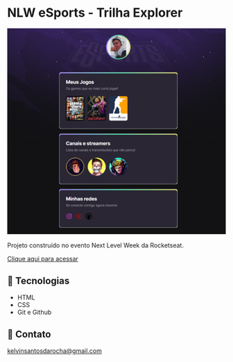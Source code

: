 # NLW eSports - Trilha Explorer

![preview](./.github/preview.png)

Projeto construído no evento Next Level Week da Rocketseat.

[Clique aqui para acessar](https://nlwexplorer.netlify.app/)

## 🤖 Tecnologias

- HTML
- CSS
- Git e Github

## 📲 Contato

kelvinsantosdarocha@gmail.com